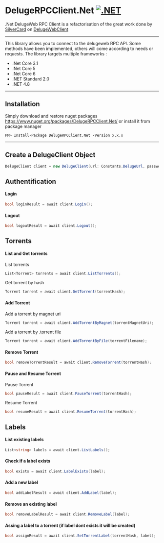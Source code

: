 # DelugeRPCClient.Net [![.NET](https://github.com/valcriss/DelugeRPCClient.Net/actions/workflows/dotnet.yml/badge.svg?branch=main)](https://github.com/valcriss/DelugeRPCClient.Net/actions/workflows/dotnet.yml)
.Net DelugeWeb RPC Client is a refactorisation of the great work done by [SilverCard](https://github.com/SilverCard) on [DelugeWebClient](https://github.com/SilverCard/DelugeWebClient)

---
This library allows you to connect to the delugeweb RPC API. Some methods have been implemented, others will come according to needs or requests.
The library targets multiple frameworks : 
- .Net Core 3.1
- .Net Core 5
- .Net Core 6
- .NET Standard 2.0
- .NET 4.8

---
## Installation
Simply download and restore nuget packages https://www.nuget.org/packages/DelugeRPCClient.Net/ or install it from package manager
```
PM> Install-Package DelugeRPCClient.Net -Version x.x.x
```

---
## Create a DelugeClient Object
```C#
DelugeClient client = new DelugeClient(url: Constants.DelugeUrl, password: Constants.DelugePassword);
```

## Authentification

#### Login

```C#
bool loginResult = await client.Login();
```

#### Logout

```C#
bool logoutResult = await client.Logout();
```

## Torrents

#### List and Get torrents

List torrents
```C#
List<Torrent> torrents = await client.ListTorrents();
```

Get torrent by hash
```C#
Torrent torrent = await client.GetTorrent(torrentHash);
```

#### Add Torrent

Add a torrent by magnet uri
```C#
Torrent torrent = await client.AddTorrentByMagnet(torrentMagnetUri);
```

Add a torrent by .torrent file
```C#
Torrent torrent = await client.AddTorrentByFile(torrentFilename);
```

#### Remove Torrent
```C#
bool removeTorrentResult = await client.RemoveTorrent(torrentHash);
```

#### Pause and Resume Torrent
Pause Torrent
```C#
bool pauseResult = await client.PauseTorrent(torrentHash);
```
Resume Torrent
```C#
bool resumeResult = await client.ResumeTorrent(torrentHash);
```

## Labels

#### List existing labels
```C#
List<string> labels = await client.ListLabels();
```

#### Check if a label exists
```C#
bool exists = await client.LabelExists(label);
```

#### Add a new label
```C#
bool addLabelResult = await client.AddLabel(label);
```

#### Remove an existing label
```C#
bool removeLabelResult = await client.RemoveLabel(label);
```

#### Assing a label to a torrent (if label dont exists it will be created)
```C#
bool assignResult = await client.SetTorrentLabel(torrentHash, label);
```
